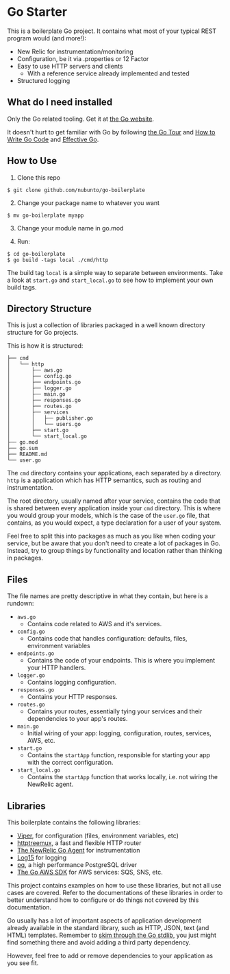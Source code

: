 # Go Starter

This is a boilerplate Go project. It contains what most of your typical REST program
would (and more!):

* New Relic for instrumentation/monitoring
* Configuration, be it via .properties or 12 Factor
* Easy to use HTTP servers and clients
  * With a reference service already implemented and tested
* Structured logging

## What do I need installed

Only the Go related tooling. Get it at [the Go website](gowebsite).

It doesn't hurt to get familiar with Go by following [the Go Tour](gotour) and [How to Write Go Code](gocode) and [Effective Go](goeffective).

## How to Use

1) Clone this repo
```
$ git clone github.com/nubunto/go-boilerplate
```

2) Change your package name to whatever you want
```
$ mv go-boilerplate myapp
```

3) Change your module name in go.mod

4) Run:
```
$ cd go-boilerplate
$ go build -tags local ./cmd/http
```

The build tag `local` is a simple way to separate between environments. Take a look at `start.go` and `start_local.go`
to see how to implement your own build tags.

## Directory Structure

This is just a collection of libraries packaged in a well known directory structure
for Go projects.

This is how it is structured:

```
├── cmd
│   └── http
│       ├── aws.go
│       ├── config.go
│       ├── endpoints.go
│       ├── logger.go
│       ├── main.go
│       ├── responses.go
│       ├── routes.go
│       ├── services
│       │   ├── publisher.go
│       │   └── users.go
│       ├── start.go
│       └── start_local.go
├── go.mod
├── go.sum
├── README.md
└── user.go

```

The `cmd` directory contains your applications, each separated by a directory. `http` is a application
which has HTTP semantics, such as routing and instrumentation.

The root directory, usually named after your service, contains the code that is shared
between every application inside your `cmd` directory. This is where you would group your models,
which is the case of the `user.go` file, that contains, as you would expect, a type declaration
for a user of your system.

Feel free to split this into packages as much as you like when coding your service, but be aware that
you don't need to create a lot of packages in Go. Instead, try to group things by functionality and location
rather than thinking in packages.

## Files

The file names are pretty descriptive in what they contain, but here is a rundown:

- `aws.go`
  - Contains code related to AWS and it's services.
- `config.go`
  - Contains code that handles configuration: defaults, files, environment variables
- `endpoints.go`
  - Contains the code of your endpoints. This is where you implement your HTTP handlers.
- `logger.go`
  - Contains logging configuration.
- `responses.go`
  - Contains your HTTP responses.
- `routes.go`
  - Contains your routes, essentially tying your services and their dependencies to your app's routes.
- `main.go`
  - Initial wiring of your app: logging, configuration, routes, services, AWS, etc.
- `start.go`
  - Contains the `startApp` function, responsible for starting your app with the correct configuration.
- `start_local.go`
  - Contains the `startApp` function that works locally, i.e. not wiring the NewRelic agent.

## Libraries

This boilerplate contains the following libraries:

- [Viper](viper), for configuration (files, environment variables, etc)
- [httptreemux](httptreemux), a fast and flexible HTTP router
- [The NewRelic Go Agent](nrgo) for instrumentation
- [Log15](log15) for logging
- [pq](pq), a high performance PostgreSQL driver
- [The Go AWS SDK](goaws) for AWS services: SQS, SNS, etc.

This project contains examples on how to use these libraries, but not all use cases are covered.
Refer to the documentations of these libraries in order to better understand how to configure or do things not covered
by this documentation.

Go usually has a lot of important aspects of application development already available in the standard library,
such as HTTP, JSON, text (and HTML) templates. Remember to [skim through the Go stdlib](gostdlib), you just might find
something there and avoid adding a third party dependency.

However, feel free to add or remove dependencies to your application as you see fit.

[viper]: https://github.com/spf13/viper
[httptreemux]: https://github.com/dimfeld/httptreemux
[nrgo]: https://github.com/newrelic/go-agent
[log15]: https://github.com/inconshreveable/log15
[pq]: https://github.com/lib/pq
[goaws]: https://docs.aws.amazon.com/sdk-for-go/api/
[gostdlib]: https://golang.org/pkg/#stdlib
[gowebsite]: https://golang.org
[gotour]: https://tour.golang.org
[goeffective]: https://golang.org/doc/effective_go.html
[gocode]: https://golang.org/doc/code.html
